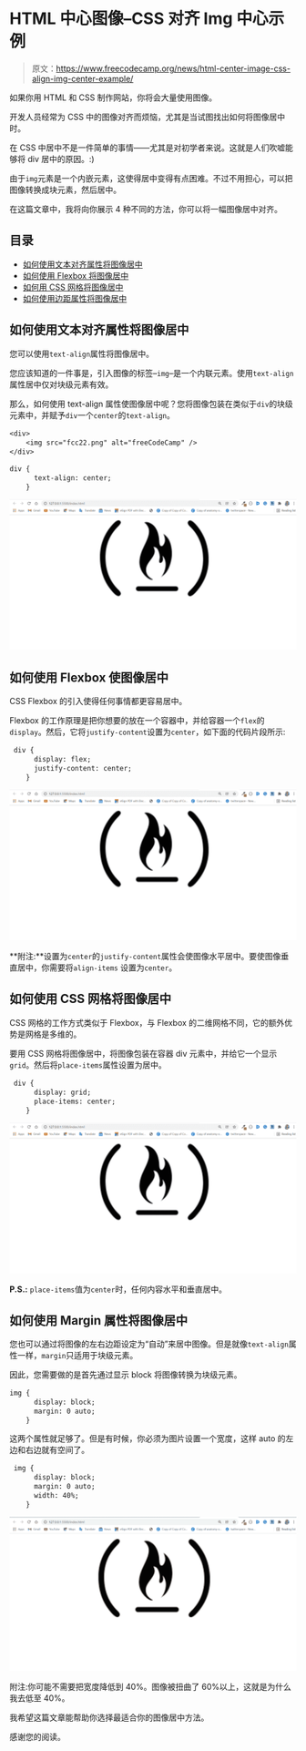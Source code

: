 # HTML 中心图像–CSS 对齐 Img 中心示例

> 原文：<https://www.freecodecamp.org/news/html-center-image-css-align-img-center-example/>

如果你用 HTML 和 CSS 制作网站，你将会大量使用图像。

开发人员经常为 CSS 中的图像对齐而烦恼，尤其是当试图找出如何将图像居中时。

在 CSS 中居中不是一件简单的事情——尤其是对初学者来说。这就是人们吹嘘能够将 div 居中的原因。:)

由于`img`元素是一个内嵌元素，这使得居中变得有点困难。不过不用担心，可以把图像转换成块元素，然后居中。

在这篇文章中，我将向你展示 4 种不同的方法，你可以将一幅图像居中对齐。

## 目录

*   [如何使用文本对齐属性将图像居中](#howtocenteranimagewiththetextalignproperty)
*   [如何使用 Flexbox 将图像居中](#howtocenteranimagewithflexbox)
*   [如何用 CSS 网格将图像居中](#howtocenteranimagewithcssgrid)
*   [如何使用边距属性将图像居中](#howtocenteranimagewiththemarginproperty)

## 如何使用文本对齐属性将图像居中

您可以使用`text-align`属性将图像居中。

您应该知道的一件事是，引入图像的标签–`img`–是一个内联元素。使用`text-align`属性居中仅对块级元素有效。

那么，如何使用 text-align 属性使图像居中呢？您将图像包装在类似于`div`的块级元素中，并赋予`div`一个`center`的`text-align`。

```
<div>
    <img src="fcc22.png" alt="freeCodeCamp" />
</div> 
```

```
div {
      text-align: center;
    } 
```

![ss-1](img/4bc56ac81d9e3233a69127c2cbcc0fba.png)

## 如何使用 Flexbox 使图像居中

CSS Flexbox 的引入使得任何事情都更容易居中。

Flexbox 的工作原理是把你想要的放在一个容器中，并给容器一个`flex`的`display`。然后，它将`justify-content`设置为`center`，如下面的代码片段所示:

```
 div {
      display: flex;
      justify-content: center;
    } 
```

![ss-1](img/4bc56ac81d9e3233a69127c2cbcc0fba.png)

**附注:**设置为`center`的`justify-content`属性会使图像水平居中。要使图像垂直居中，你需要将`align-items` 设置为`center`。

## 如何使用 CSS 网格将图像居中

CSS 网格的工作方式类似于 Flexbox，与 Flexbox 的二维网格不同，它的额外优势是网格是多维的。

要用 CSS 网格将图像居中，将图像包装在容器 div 元素中，并给它一个显示`grid`。然后将`place-items`属性设置为居中。

```
 div {
      display: grid;
      place-items: center;
    } 
```

![ss-1](img/4bc56ac81d9e3233a69127c2cbcc0fba.png)

**P.S.:** `place-items`值为`center`时，任何内容水平和垂直居中。

## 如何使用 Margin 属性将图像居中

您也可以通过将图像的左右边距设定为“自动”来居中图像。但是就像`text-align`属性一样，`margin`只适用于块级元素。

因此，您需要做的是首先通过显示 block 将图像转换为块级元素。

```
img {
      display: block;
      margin: 0 auto;
    } 
```

这两个属性就足够了。但是有时候，你必须为图片设置一个宽度，这样 auto 的左边和右边就有空间了。

```
 img {
      display: block;
      margin: 0 auto;
      width: 40%;
    } 
```

![ss-2](img/221048f7aaa7c736e9184b559abc6e80.png)

附注:你可能不需要把宽度降低到 40%。图像被扭曲了 60%以上，这就是为什么我去低至 40%。

我希望这篇文章能帮助你选择最适合你的图像居中方法。

感谢您的阅读。